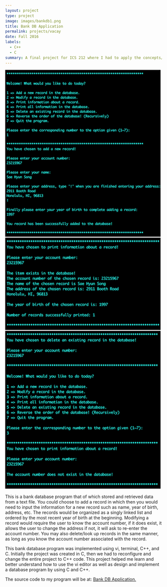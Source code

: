 ```yaml
---
layout: project
type: project
image: images/bankdb1.png
title: Bank DB Application
permalink: projects/vacay
date: Fall 2016
labels:
  - C++
  - C
summary: A final project for ICS 212 where I had to apply the concepts/languages I learned throughout the semester in order to create a bank database program that of which the user can choose to add, modify, delete, and look up records stored in a database.
---
```

<div class="ui small rounded images">
  <img class="ui image" src="../images/bankdb2.png">
  <img class="ui image" src="../images/bankdb3.png">
  <img class="ui image" src="../images/bankdb4.png">
</div>

This is a bank database program that of which stored and retrieved data from a text file. You could choose to add a record in which then you would need to input the information for a new record such as name, year of birth, address, etc. The records would be organized as a singly linked list and ordered by the most recent year of birth at the beginning. Modifying a record would require the user to know the account number, if it does exist, it allows the user to change the address if not, it will ask to re-enter the account number. You may also delete/look up records in the same manner, as long as you know the account number associated with the record. 

This bank database program was implemented using vi, terminal, C++, and C. Initially the project was created in C, then we had to reconfigure and change the entire project to C++ code. This project helped me learn and better understand how to use the vi editor as well as design and implement a database program by using C and C++.
 
The source code to my program will be at: <a href="https://github.com/saehyuns/Projects/tree/master/Mock%20Bank"><i class="large github icon"></i>Bank DB Application.</a>
